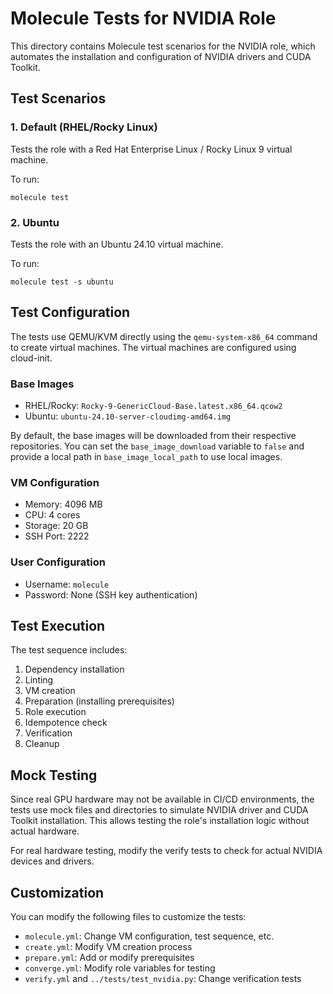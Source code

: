 # Molecule Tests for NVIDIA Role

This directory contains Molecule test scenarios for the NVIDIA role, which automates the installation and configuration of NVIDIA drivers and CUDA Toolkit.

## Test Scenarios

### 1. Default (RHEL/Rocky Linux)
Tests the role with a Red Hat Enterprise Linux / Rocky Linux 9 virtual machine.

To run:
```
molecule test
```

### 2. Ubuntu
Tests the role with an Ubuntu 24.10 virtual machine.

To run:
```
molecule test -s ubuntu
```

## Test Configuration

The tests use QEMU/KVM directly using the `qemu-system-x86_64` command to create virtual machines. The virtual machines are configured using cloud-init.

### Base Images

- RHEL/Rocky: `Rocky-9-GenericCloud-Base.latest.x86_64.qcow2`
- Ubuntu: `ubuntu-24.10-server-cloudimg-amd64.img`

By default, the base images will be downloaded from their respective repositories. You can set the `base_image_download` variable to `false` and provide a local path in `base_image_local_path` to use local images.

### VM Configuration

- Memory: 4096 MB
- CPU: 4 cores
- Storage: 20 GB
- SSH Port: 2222

### User Configuration

- Username: `molecule`
- Password: None (SSH key authentication)

## Test Execution

The test sequence includes:
1. Dependency installation
2. Linting
3. VM creation
4. Preparation (installing prerequisites)
5. Role execution
6. Idempotence check
7. Verification
8. Cleanup

## Mock Testing

Since real GPU hardware may not be available in CI/CD environments, the tests use mock files and directories to simulate NVIDIA driver and CUDA Toolkit installation. This allows testing the role's installation logic without actual hardware.

For real hardware testing, modify the verify tests to check for actual NVIDIA devices and drivers.

## Customization

You can modify the following files to customize the tests:
- `molecule.yml`: Change VM configuration, test sequence, etc.
- `create.yml`: Modify VM creation process
- `prepare.yml`: Add or modify prerequisites
- `converge.yml`: Modify role variables for testing
- `verify.yml` and `../tests/test_nvidia.py`: Change verification tests
